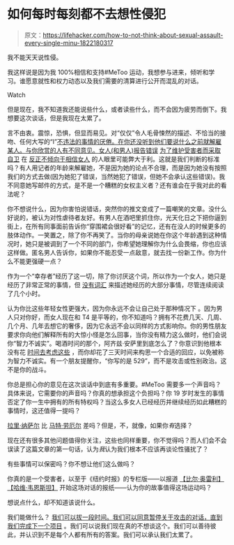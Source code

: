 # 如何每时每刻都不去想性侵犯

> 原文：<https://lifehacker.com/how-to-not-think-about-sexual-assault-every-single-minu-1822180317>

我不能天天说性侵。

我这样说是因为我 100%相信和支持#MeToo 运动，我想参与进来，倾听和学习。谁愿意就性和权力动态以及我们需要的清算进行公开而混乱的对话。

Watch

但是现在，我不知道我还能说些什么，或者读些什么，而不会因为疲劳而倒下。我想要这次谈话，但是我现在太累了。

言不由衷。震惊，恐惧，但显而易见。对“仅仅”令人毛骨悚然的描述、不恰当的接吻、任何大写的“I”[不违法的事情的厌倦。在你还没听到他们要说什么之前就解雇某人。与你欣赏的人有不同意见。女人(和男人)报告错误](http://nymag.com/daily/intelligencer/2018/01/andrew-sullivan-time-to-resist-excesses-of-metoo.html) [为了维护受害者而采取自卫](https://twitter.com/maxwelltani/status/953729116649517056) 在 [反正不倾向于相信女人](https://mobile.nytimes.com/2018/01/17/us/the-metoo-moment-parsing-the-generational-divide.html) 的人眼里可能弊大于利。这就是我们判断的标准吗？有人用记者的年龄来解雇她，不是因为她的论点不合理，而是因为她没有按照我们的方式去做(因为她犯了错误，当然她犯了错误，但她不会承认这些错误)。我不同意她写邮件的方式，是不是一个糟糕的女权主义者？还有谁会在乎我对此的看法呢？

你不想说什么，因为你害怕说错话，突然你的推文变成了一篇嘲笑的文章。没什么好说的，被认为对性虐待者友好。有男人在酒吧里抓住你，光天化日之下把你逼到街上，在所有同事面前告诉你“穿围裙会很好看”的记忆，还有在没人的时候更多的肢体动作。一笑置之，除了你不再笑了。当你的母亲说她在你这个年龄遇到这种情况时，她只是被调到了一个不同的部门，你希望她理解你为什么会畏缩，你也应该这样做。匿名男人告诉你，如果你不能忍受一点敌意，就去找一份新工作。你为什么不能更强硬一点？

作为一个“幸存者”经历了这一切，除了你讨厌这个词，所以作为一个女人，她只是经历了非常正常的事情，但 [没有词汇](https://www.theatlantic.com/entertainment/archive/2018/01/aziz-ansari-and-the-paradox-of-no/550556/) 来描述她经历的大部分事情，尽管连续阅读了几个小时。

认为你比这些年轻女性更强大，因为你永远不会让自己处于那种情况下 。因为男人只对你好，而女人现在和 T4 是平等的，你不知道吗？拥有不花费几天、几周、几个月、几年去想它的奢侈，因为它永远不会以同样的方式影响你。你的男性朋友要求你向他们解释所有的大惊小怪是怎么回事，当你没有精力这么做时，他们会说你“智力不诚实”。喝酒时问的那个，阿齐兹·安萨里到底怎么了？你意识到他根本没有花 [时间去考虑这些](https://www.thecut.com/2018/01/moira-donegan-i-started-the-media-men-list.html) ，而你却花了三天时间来构思一个合适的回应，以免被称为智力不诚实。有一个朋友提醒你，“你写的是 529”，而不是攻击或性别政治。这不是你的战斗。

你总是担心你的意见在这次谈话中到底有多重要。#MeToo 需要多一个声音吗？具体来说，它需要你的声音吗？你真的想承担这个负担吗？你 19 岁时发生的事情否定了你一生中拥有的所有特权吗？当这么多女人已经经历并继续经历如此糟糕的事情时，这还值得一提吗？

[拉里·纳萨尔](https://deadspin.com/women-describe-larry-nassars-decades-of-sexual-abuse-at-1822131499) 比 [马特·劳厄尔](https://jezebel.com/matt-lauer-fired-from-nbc-news-amidst-alleged-sexual-mi-1820833288) 差吗？但是，不，就像，如果你*有*选择？

现在还有很多其他问题值得你关注，这些也同样重要，你不觉得吗？而人们会不会误读了这篇文章的第一句话，认为*我*认为我们根本不应该再谈论性骚扰了？

有些事情可以保密吗？你不想让他们这么做吗？

你真的是一个受害者，以至于《纽约时报》的专栏版——以报道 [【比尔·奥雷利】](https://www.nytimes.com/2017/10/21/business/media/bill-oreilly-sexual-harassment.html)[【哈维·韦恩斯坦】](https://www.nytimes.com/2017/10/05/us/harvey-weinstein-harassment-allegations.html) 开始这场对话的报纸——认为你的故事值得这场运动吗？

想说点什么，却不知道该说什么。

我们能做什么？ [我们可以拔一段时间。我们可以同意暂停关于攻击的对话，直到我们完成下一个项目](https://lifehacker.com/how-to-cope-with-the-current-news-cycle-as-a-sexual-abu-1820823444) 。我们可以说我们现在真的不想谈这个。我们可以善待彼此，并认识到不是每个人都有所有的答案。我们可以承认我们太累了。